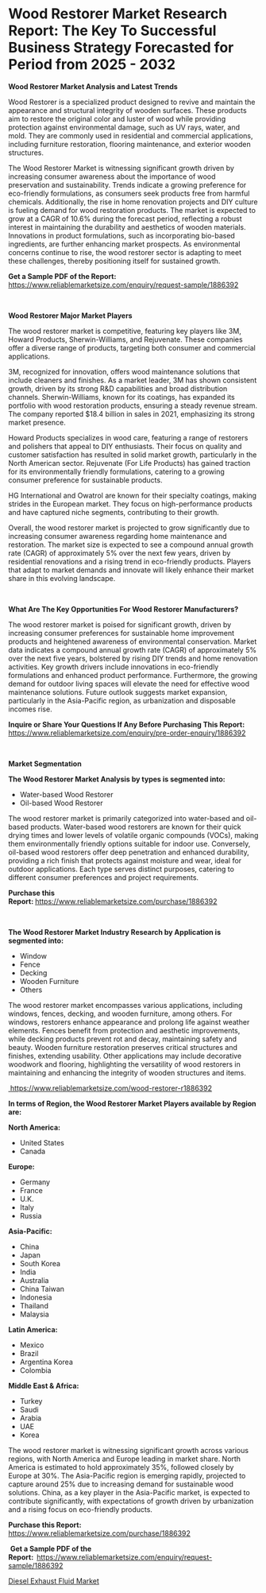 <p><h1>Wood Restorer Market Research Report: The Key To Successful Business Strategy Forecasted for Period from 2025 - 2032</h1></p><p><strong>Wood Restorer Market Analysis and Latest Trends</strong></p>
<p><p>Wood Restorer is a specialized product designed to revive and maintain the appearance and structural integrity of wooden surfaces. These products aim to restore the original color and luster of wood while providing protection against environmental damage, such as UV rays, water, and mold. They are commonly used in residential and commercial applications, including furniture restoration, flooring maintenance, and exterior wooden structures.</p><p>The Wood Restorer Market is witnessing significant growth driven by increasing consumer awareness about the importance of wood preservation and sustainability. Trends indicate a growing preference for eco-friendly formulations, as consumers seek products free from harmful chemicals. Additionally, the rise in home renovation projects and DIY culture is fueling demand for wood restoration products. The market is expected to grow at a CAGR of 10.6% during the forecast period, reflecting a robust interest in maintaining the durability and aesthetics of wooden materials. Innovations in product formulations, such as incorporating bio-based ingredients, are further enhancing market prospects. As environmental concerns continue to rise, the wood restorer sector is adapting to meet these challenges, thereby positioning itself for sustained growth.</p></p>
<p><strong>Get a Sample PDF of the Report:&nbsp;</strong> <a href="https://www.reliablemarketsize.com/enquiry/request-sample/1886392?utm_campaign=3504&utm_medium=2&utm_source=Github&utm_content=ia&utm_term=01042025&utm_id=wood-restorer">https://www.reliablemarketsize.com/enquiry/request-sample/1886392</a></p>
<p>&nbsp;</p>
<p><strong>Wood Restorer Major Market Players</strong></p>
<p><p>The wood restorer market is competitive, featuring key players like 3M, Howard Products, Sherwin-Williams, and Rejuvenate. These companies offer a diverse range of products, targeting both consumer and commercial applications.</p><p>3M, recognized for innovation, offers wood maintenance solutions that include cleaners and finishes. As a market leader, 3M has shown consistent growth, driven by its strong R&D capabilities and broad distribution channels. Sherwin-Williams, known for its coatings, has expanded its portfolio with wood restoration products, ensuring a steady revenue stream. The company reported $18.4 billion in sales in 2021, emphasizing its strong market presence.</p><p>Howard Products specializes in wood care, featuring a range of restorers and polishers that appeal to DIY enthusiasts. Their focus on quality and customer satisfaction has resulted in solid market growth, particularly in the North American sector. Rejuvenate (For Life Products) has gained traction for its environmentally friendly formulations, catering to a growing consumer preference for sustainable products.</p><p>HG International and Owatrol are known for their specialty coatings, making strides in the European market. They focus on high-performance products and have captured niche segments, contributing to their growth.</p><p>Overall, the wood restorer market is projected to grow significantly due to increasing consumer awareness regarding home maintenance and restoration. The market size is expected to see a compound annual growth rate (CAGR) of approximately 5% over the next few years, driven by residential renovations and a rising trend in eco-friendly products. Players that adapt to market demands and innovate will likely enhance their market share in this evolving landscape.</p></p>
<p>&nbsp;</p>
<p><strong>What Are The Key Opportunities For Wood Restorer Manufacturers?</strong></p>
<p><p>The wood restorer market is poised for significant growth, driven by increasing consumer preferences for sustainable home improvement products and heightened awareness of environmental conservation. Market data indicates a compound annual growth rate (CAGR) of approximately 5% over the next five years, bolstered by rising DIY trends and home renovation activities. Key growth drivers include innovations in eco-friendly formulations and enhanced product performance. Furthermore, the growing demand for outdoor living spaces will elevate the need for effective wood maintenance solutions. Future outlook suggests market expansion, particularly in the Asia-Pacific region, as urbanization and disposable incomes rise.</p></p>
<p><strong>Inquire or Share Your Questions If Any Before Purchasing This Report:</strong> <a href="https://www.reliablemarketsize.com/enquiry/pre-order-enquiry/1886392?utm_campaign=3504&utm_medium=2&utm_source=Github&utm_content=ia&utm_term=01042025&utm_id=wood-restorer">https://www.reliablemarketsize.com/enquiry/pre-order-enquiry/1886392</a></p>
<p>&nbsp;</p>
<p><strong>Market Segmentation</strong></p>
<p><strong>The Wood Restorer Market Analysis by types is segmented into:</strong></p>
<p><ul><li>Water-based Wood Restorer</li><li>Oil-based Wood Restorer</li></ul></p>
<p><p>The wood restorer market is primarily categorized into water-based and oil-based products. Water-based wood restorers are known for their quick drying times and lower levels of volatile organic compounds (VOCs), making them environmentally friendly options suitable for indoor use. Conversely, oil-based wood restorers offer deep penetration and enhanced durability, providing a rich finish that protects against moisture and wear, ideal for outdoor applications. Each type serves distinct purposes, catering to different consumer preferences and project requirements.</p></p>
<p><strong>Purchase this Report:&nbsp;</strong><a href="https://www.reliablemarketsize.com/purchase/1886392?utm_campaign=3504&utm_medium=2&utm_source=Github&utm_content=ia&utm_term=01042025&utm_id=wood-restorer">https://www.reliablemarketsize.com/purchase/1886392</a></p>
<p>&nbsp;</p>
<p><strong>The Wood Restorer Market Industry Research by Application is segmented into:</strong></p>
<p><ul><li>Window</li><li>Fence</li><li>Decking</li><li>Wooden Furniture</li><li>Others</li></ul></p>
<p><p>The wood restorer market encompasses various applications, including windows, fences, decking, and wooden furniture, among others. For windows, restorers enhance appearance and prolong life against weather elements. Fences benefit from protection and aesthetic improvements, while decking products prevent rot and decay, maintaining safety and beauty. Wooden furniture restoration preserves critical structures and finishes, extending usability. Other applications may include decorative woodwork and flooring, highlighting the versatility of wood restorers in maintaining and enhancing the integrity of wooden structures and items.</p></p>
<p><a href="https://www.reliablemarketsize.com/wood-restorer-r1886392?utm_campaign=3504&utm_medium=2&utm_source=Github&utm_content=ia&utm_term=01042025&utm_id=wood-restorer">&nbsp;https://www.reliablemarketsize.com/wood-restorer-r1886392</a></p>
<p><strong>In terms of Region, the Wood Restorer Market Players available by Region are:</strong></p>
<p>
    <p> <strong> North America: </strong>
        <ul>
            <li>United States</li>
            <li>Canada</li>
        </ul>
        </p> 
    <p> <strong> Europe: </strong>
        <ul>
            <li>Germany</li>
            <li>France</li>
            <li>U.K.</li>
            <li>Italy</li>
            <li>Russia</li>
        </ul>
        </p> 
    <p> <strong> Asia-Pacific: </strong>
        <ul>
            <li>China</li>
            <li>Japan</li>
            <li>South Korea</li>
            <li>India</li>
            <li>Australia</li>
            <li>China Taiwan</li>
            <li>Indonesia</li>
            <li>Thailand</li>
            <li>Malaysia</li>
        </ul>
        </p> 
    <p> <strong> Latin America: </strong>
        <ul>
            <li>Mexico</li>
            <li>Brazil</li>
            <li>Argentina Korea</li>
            <li>Colombia</li>
        </ul>
        </p> 
    <p> <strong> Middle East & Africa: </strong>
        <ul>
            <li>Turkey</li>
            <li>Saudi</li>
            <li>Arabia</li>
            <li>UAE</li>
            <li>Korea</li>
        </ul>
    </p>
    </p>
<p><p>The wood restorer market is witnessing significant growth across various regions, with North America and Europe leading in market share. North America is estimated to hold approximately 35%, followed closely by Europe at 30%. The Asia-Pacific region is emerging rapidly, projected to capture around 25% due to increasing demand for sustainable wood solutions. China, as a key player in the Asia-Pacific market, is expected to contribute significantly, with expectations of growth driven by urbanization and a rising focus on eco-friendly products.</p></p>
<p><strong>Purchase this Report: </strong><a href="https://www.reliablemarketsize.com/purchase/1886392?utm_campaign=3504&utm_medium=2&utm_source=Github&utm_content=ia&utm_term=01042025&utm_id=wood-restorer">https://www.reliablemarketsize.com/purchase/1886392</a></p>
<p>&nbsp;<strong>Get a Sample PDF of the Report:&nbsp;&nbsp;</strong><a href="https://www.reliablemarketsize.com/enquiry/request-sample/1886392?utm_campaign=3504&utm_medium=2&utm_source=Github&utm_content=ia&utm_term=01042025&utm_id=wood-restorer">https://www.reliablemarketsize.com/enquiry/request-sample/1886392</a></p>
<p><strong></strong></p>
<p><p><a href="https://github.com/castoriffic/Market-Research-Report-List-6/blob/main/diesel-exhaust-fluid-market.md?utm_campaign=3504&utm_medium=2&utm_source=Github&utm_content=ia&utm_term=01042025&utm_id=wood-restorer">Diesel Exhaust Fluid Market</a></p></p>